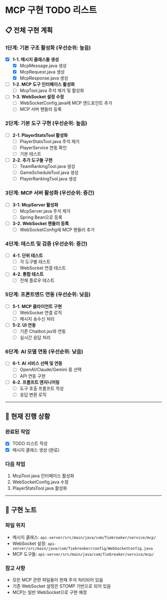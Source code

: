# MCP 구현 TODO 리스트

## 📋 전체 구현 계획

### 1단계: 기본 구조 활성화 (우선순위: 높음)

- [x] **1-1. 메시지 클래스들 생성**
  - [x] McpMessage.java 생성
  - [x] McpRequest.java 생성
  - [x] McpResponse.java 생성
- [ ] **1-2. MCP 도구 인터페이스 활성화**
  - [ ] McpTool.java 주석 제거 및 활성화
- [ ] **1-3. WebSocket 설정 수정**
  - [ ] WebSocketConfig.java에 MCP 엔드포인트 추가
  - [ ] MCP 서버 핸들러 등록

### 2단계: 기본 도구 구현 (우선순위: 높음)

- [ ] **2-1. PlayerStatsTool 활성화**
  - [ ] PlayerStatsTool.java 주석 제거
  - [ ] PlayerService 연동 확인
  - [ ] 기본 테스트
- [ ] **2-2. 추가 도구들 구현**
  - [ ] TeamRankingTool.java 생성
  - [ ] GameScheduleTool.java 생성
  - [ ] PlayerRankingTool.java 생성

### 3단계: MCP 서버 활성화 (우선순위: 중간)

- [ ] **3-1. McpServer 활성화**
  - [ ] McpServer.java 주석 제거
  - [ ] Spring Bean으로 등록
- [ ] **3-2. WebSocket 핸들러 등록**
  - [ ] WebSocketConfig에 MCP 핸들러 추가

### 4단계: 테스트 및 검증 (우선순위: 중간)

- [ ] **4-1. 단위 테스트**
  - [ ] 각 도구별 테스트
  - [ ] WebSocket 연결 테스트
- [ ] **4-2. 통합 테스트**
  - [ ] 전체 플로우 테스트

### 5단계: 프론트엔드 연동 (우선순위: 낮음)

- [ ] **5-1. MCP 클라이언트 구현**
  - [ ] WebSocket 연결 로직
  - [ ] 메시지 송수신 처리
- [ ] **5-2. UI 연동**
  - [ ] 기존 Chatbot.jsx와 연동
  - [ ] 실시간 응답 처리

### 6단계: AI 모델 연동 (우선순위: 낮음)

- [ ] **6-1. AI 서비스 선택 및 연동**
  - [ ] OpenAI/Claude/Gemini 중 선택
  - [ ] API 연동 구현
- [ ] **6-2. 프롬프트 엔지니어링**
  - [ ] 도구 호출 프롬프트 작성
  - [ ] 응답 변환 로직

---

## 🚀 현재 진행 상황

### 완료된 작업

- [x] TODO 리스트 작성
- [x] 메시지 클래스 생성 (완료)

### 다음 작업

1. McpTool.java 인터페이스 활성화
2. WebSocketConfig.java 수정
3. PlayerStatsTool.java 활성화

---

## 📝 구현 노트

### 파일 위치

- 메시지 클래스: `api-server/src/main/java/com/Tiebreaker/service/mcp/`
- WebSocket 설정: `api-server/src/main/java/com/Tiebreaker/config/WebSocketConfig.java`
- MCP 도구들: `api-server/src/main/java/com/Tiebreaker/service/mcp/`

### 참고 사항

- 모든 MCP 관련 파일들이 현재 주석 처리되어 있음
- 기존 WebSocket 설정은 STOMP 기반으로 되어 있음
- MCP는 일반 WebSocket으로 구현 예정
